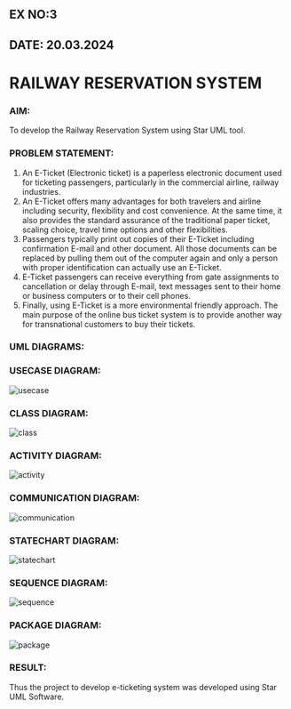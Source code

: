 ## EX NO:3 
## DATE: 20.03.2024
# RAILWAY RESERVATION SYSTEM

### AIM:
To develop the Railway Reservation System using Star UML tool.
### PROBLEM STATEMENT:
1. An E-Ticket (Electronic ticket) is a paperless electronic document used for ticketing
passengers, particularly in the commercial airline, railway industries.
2. An E-Ticket offers many advantages for both travelers and airline including security,
flexibility and cost convenience. At the same time, it also provides the standard assurance of
the traditional paper ticket, scaling choice, travel time options and other flexibilities.
3. Passengers typically print out copies of their E-Ticket including confirmation E-mail
and other document. All those documents can be replaced by pulling them out of the computer
again and only a person with proper identification can actually use an E-Ticket.
4. E-Ticket passengers can receive everything from gate assignments to cancellation or
delay through E-mail, text messages sent to their home or business computers or to their cell
phones.
5. Finally, using E-Ticket is a more environmental friendly approach. The main purpose
of the online bus ticket system is to provide another way for transnational customers to buy
their tickets.

### UML DIAGRAMS:
### USECASE DIAGRAM:
![usecase](https://github.com/23005672/Lab-3-Railway-Reservation/assets/138971519/bd3d8d36-169e-40ae-8615-452a69db86dd)
### CLASS DIAGRAM:
![class](https://github.com/23005672/Lab-3-Railway-Reservation/assets/138971519/53a196a0-5b6d-41e1-a8b2-a1bb976c3cbe)
### ACTIVITY DIAGRAM:
![activity](https://github.com/23005672/Lab-3-Railway-Reservation/assets/138971519/ce77462a-4870-4aeb-8872-c05ae69ffb51)
### COMMUNICATION DIAGRAM:
![communication](https://github.com/23005672/Lab-3-Railway-Reservation/assets/138971519/e66385ae-4e3f-428d-bc7b-a777418ff9d2)
### STATECHART DIAGRAM:
![statechart](https://github.com/23005672/Lab-3-Railway-Reservation/assets/138971519/4b5aac9b-e3a3-4122-bd15-162c8f44b6a0)
### SEQUENCE DIAGRAM:
![sequence](https://github.com/23005672/Lab-3-Railway-Reservation/assets/138971519/cd7d0274-223f-4ba4-9f15-6a3259500207)
### PACKAGE DIAGRAM:
![package](https://github.com/23005672/Lab-3-Railway-Reservation/assets/138971519/d1b78530-c3aa-4c42-8640-7f7f997f0172)
### RESULT:
Thus the project to develop e-ticketing system was developed using Star UML Software.
